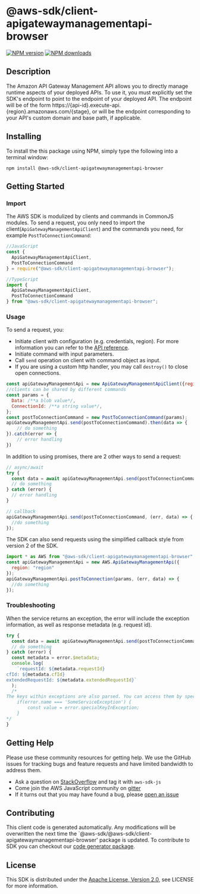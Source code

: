 # @aws-sdk/client-apigatewaymanagementapi-browser

[![NPM version](https://img.shields.io/npm/v/@aws-sdk/client-apigatewaymanagementapi-browser/preview.svg)](https://www.npmjs.com/package/@aws-sdk/client-apigatewaymanagementapi-browser)
[![NPM downloads](https://img.shields.io/npm/dm/@aws-sdk/client-apigatewaymanagementapi-browser.svg)](https://www.npmjs.com/package/@aws-sdk/client-apigatewaymanagementapi-browser)

## Description

<p>The Amazon API Gateway Management API allows you to directly manage runtime aspects of your deployed APIs. To use it, you must explicitly set the SDK's endpoint to point to the endpoint of your deployed API. The endpoint will be of the form https://{api-id}.execute-api.{region}.amazonaws.com/{stage}, or will be the endpoint corresponding to your API's custom domain and base path, if applicable.</p>

## Installing

To install the this package using NPM, simply type the following into a terminal window:

```
npm install @aws-sdk/client-apigatewaymanagementapi-browser
```

## Getting Started

### Import

The AWS SDK is modulized by clients and commands in CommonJS modules. To send a request, you only need to import the client(`ApiGatewayManagementApiClient`) and the commands you need, for example `PostToConnectionCommand`:

```javascript
//JavaScript
const {
  ApiGatewayManagementApiClient,
  PostToConnectionCommand
} = require("@aws-sdk/client-apigatewaymanagementapi-browser");
```

```javascript
//TypeScript
import {
  ApiGatewayManagementApiClient,
  PostToConnectionCommand
} from "@aws-sdk/client-apigatewaymanagementapi-browser";
```

### Usage

To send a request, you:

- Initiate client with configuration (e.g. credentials, region). For more information you can refer to the [API reference][].
- Initiate command with input parameters.
- Call `send` operation on client with command object as input.
- If you are using a custom http handler, you may call `destroy()` to close open connections.

```javascript
const apiGatewayManagementApi = new ApiGatewayManagementApiClient({region: 'region'});
//clients can be shared by different commands
const params = {
  Data: /**a blob value*/,
  ConnectionId: /**a string value*/,
};
const postToConnectionCommand = new PostToConnectionCommand(params);
apiGatewayManagementApi.send(postToConnectionCommand).then(data => {
    // do something
}).catch(error => {
    // error handling
})
```

In addition to using promises, there are 2 other ways to send a request:

```javascript
// async/await
try {
  const data = await apiGatewayManagementApi.send(postToConnectionCommand);
  // do something
} catch (error) {
  // error handling
}
```

```javascript
// callback
apiGatewayManagementApi.send(postToConnectionCommand, (err, data) => {
  //do something
});
```

The SDK can also send requests using the simplified callback style from version 2 of the SDK.

```javascript
import * as AWS from "@aws-sdk/client-apigatewaymanagementapi-browser";
const apiGatewayManagementApi = new AWS.ApiGatewayManagementApi({
  region: "region"
});
apiGatewayManagementApi.postToConnection(params, (err, data) => {
  //do something
});
```

### Troubleshooting

When the service returns an exception, the error will include the exception information, as well as response metadata (e.g. request id).

```javascript
try {
  const data = await apiGatewayManagementApi.send(postToConnectionCommand);
  // do something
} catch (error) {
  const metadata = error.$metadata;
  console.log(
    `requestId: ${metadata.requestId}
cfId: ${metadata.cfId}
extendedRequestId: ${metadata.extendedRequestId}`
  );
  /*
The keys within exceptions are also parsed. You can access them by specifying exception names:
    if(error.name === 'SomeServiceException') {
        const value = error.specialKeyInException;
    }
*/
}
```

## Getting Help

Please use these community resources for getting help. We use the GitHub issues for tracking bugs and feature requests and have limited bandwidth to address them.

- Ask a question on [StackOverflow](https://stackoverflow.com/questions/tagged/aws-sdk-js) and tag it with `aws-sdk-js`
- Come join the AWS JavaScript community on [gitter](https://gitter.im/aws/aws-sdk-js-v3)
- If it turns out that you may have found a bug, please [open an issue](https://github.com/aws/aws-sdk-js-v3/issues)

## Contributing

This client code is generated automatically. Any modifications will be overwritten the next time the `@aws-sdk/@aws-sdk/client-apigatewaymanagementapi-browser' package is updated. To contribute to SDK you can checkout our [code generator package][].

## License

This SDK is distributed under the
[Apache License, Version 2.0](http://www.apache.org/licenses/LICENSE-2.0),
see LICENSE for more information.

[code generator package]: https://github.com/aws/aws-sdk-js-v3/tree/master/packages/service-types-generator
[api reference]: https://docs.aws.amazon.com/AWSJavaScriptSDK/latest/
